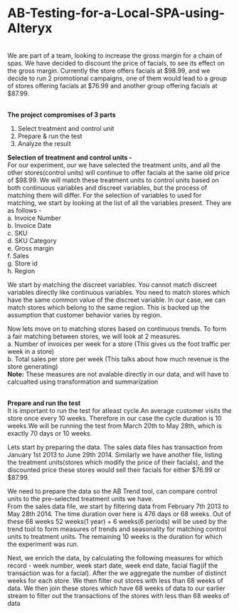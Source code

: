 # AB-Testing-for-a-Local-SPA-using-Alteryx
<br>
We are part of a team, looking to increase the gross margin for a chain of spas. We have decided to discount the price of facials, to see its effect on the gross margin. Currently the store offers facials at $98.99, and we decide to run 2 promotional campaigns, one of them would lead to a group of stores offering facials at $76.99 and another group offering facials at $87.99.<br><br>

<b>The project compromises of 3 parts</b><br>
1. Select treatment and control unit
2. Prepare & run the test
3. Analyze the result


<b>Selection of treatment and control units -</b><br>
For our experiment, our we have selected the treatment units, and all the other stores(control units) will continue to offer facials at the same old price of $98.99.
We will match these treatment units to control units based on both continuous variables and discreet variables, but the process of matching them will differ.
For the selection of variables to used for matching, we start by looking at the list of all the variables present. They are as follows - <br>
a. Invoice Number<br>
b. Invoice Date <br>
c. SKU<br>
d. SKU Category<br>
e. Gross margin<br>
f. Sales<br>
g. Store id<br>
h. Region<br>

We start by matching the discreet variables. You cannot match discreet variables directly like continuous variables. You need to match stores which have the same common value of the discreet variable. In our case, we can match stores which belong to the same region. This is backed up the assumption that customer behavior varies by region.<br>

Now lets move on to matching stores based on continuous trends. To form a fair matching between stores, we will look at 2 measures.<br>
a. Number of invoices per week for a store (This gives us the foot traffic per week in a store)<br>
b. Total sales per store per week (This talks about how much revenue is the store generating)<br>
<b>Note:</b> These measures are not avalable directly in our data, and will have to calcualted using transformation and summarization<br><br>

<b>Prepare and run the test</b><br>
It is important to run the test for atleast cycle.An average customer visits the store once every 10 weeks. Therefore in our case the cycle duration is 10 weeks.We will be running the test from March 20th to May 28th, which is exactly 70 days or 10 weeks.<br>

Lets start by preparing the data. The sales data files has transaction from January 1st 2013 to  June 29th 2014.
Similarly we have another file, listing the treatment units(stores which modify the price of their facials), and the discounted price these stores would sell their facials for either $76.99 or $87.99.

We need to prepare the data so the AB Trend tool, can compare control units to the pre-selected treatment units we have.<br>
From the sales data file, we start by filtering data from February 7th 2013 to May 28th 2014. The time duration over here is 476 days or 68 weeks. Out of these 68 weeks 52 weeks(1 year) + 6 weeks(6 periods) will be used by the trend tool to form measures of trends and seasonality for matching control units to treatment units. The remaining 10 weeks is the duration for which the experiment was run.<br>

Next, we enrich the data, by calculating the following measures for which record - week number, week start date, week end date, facial flag(if the transaction was for a facial).
After the we aggregate the number of distinct weeks for each store. We then filter out stores with less than 68 weeks of data. We then join these stores which have 68 weeks of data to our earlier stream to filter out the transactions of the stores with less than 68 weeks of data<br>


